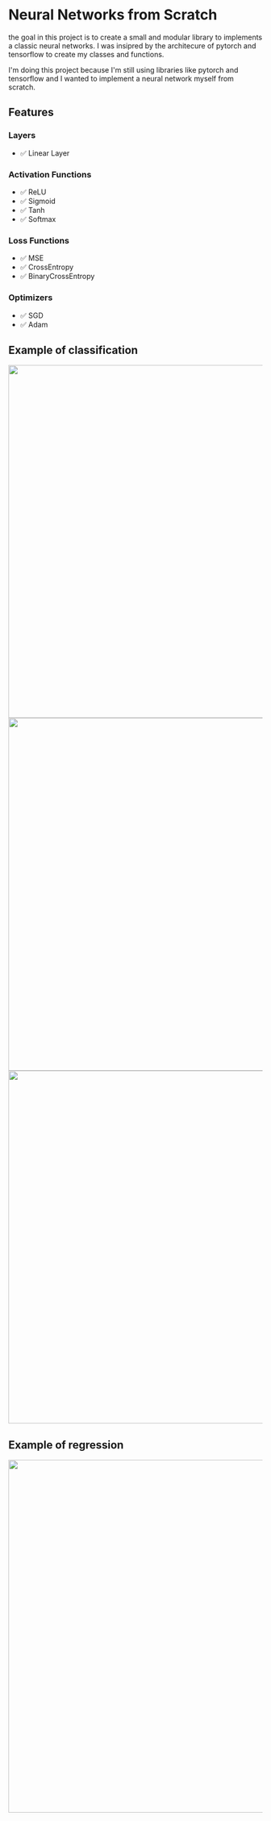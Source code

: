 # Neural Networks from Scratch

the goal in this project is to create a small and modular library to implements 
a classic neural networks. I was insipred by the architecure of pytorch and tensorflow
to create my classes and functions.

I'm doing this project because I'm still using libraries like pytorch and tensorflow and I wanted to implement a neural network myself from scratch.

## Features
### Layers
- ✅ Linear Layer

### Activation Functions
- ✅ ReLU
- ✅ Sigmoid
- ✅ Tanh
- ✅ Softmax

### Loss Functions
- ✅ MSE
- ✅ CrossEntropy
- ✅ BinaryCrossEntropy

### Optimizers
- ✅ SGD
- ✅ Adam


## Example of classification

<div align="center">
	<img src="https://github.com/Gazeux33/NeuralNetwork/blob/main/assets/multi_class2.png" width="700">
</div>

<div align="center">
	<img src="https://github.com/Gazeux33/NeuralNetwork/blob/main/assets/mnist.png" width="700">
</div>

<div align="center">
	<img src="https://github.com/Gazeux33/NeuralNetwork/blob/main/assets/binary_class.png" width="700">
</div>







## Example of regression

<div align="center">
	<img src="https://github.com/Gazeux33/NeuralNetwork/blob/main/assets/regression.png" width="700">
</div>








